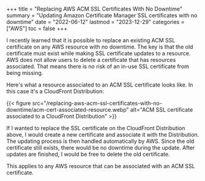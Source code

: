 +++
title = "Replacing AWS ACM SSL Certificates With No Downtime"
summary = "Updating Amazon Certificate Manager SSL certificates with no downtime"
date = "2022-06-12"
lastmod = "2023-12-29"
categories = ["AWS"]
toc = false
+++

I recently learned that it is possible to replace an existing ACM SSL certificate on any AWS resource with no downtime.
The key is that the old certificate must exist while making SSL certificate updates to a resource. AWS does not allow users to delete a certificate that has resources associated. That means there is no risk of an in-use SSL certificate from being missing.

Here's what a resource associated to an ACM SSL certificate looks like. In this case it's a CloudFront Distribution:

{{< figure src="/replacing-aws-acm-ssl-certificates-with-no-downtime/acm-cert-associated-resource.webp" alt="ACM SSL certificate associated to a CloudFront Distribution" >}}

If I wanted to replace the SSL certificate on the CloudFront Distribution above, I would create a new certificate and associate it with the Distribution.
The updating process is then handled automatically by AWS. Since the old certificate still exists, there would be no downtime during the update. After updates are finished, I would be free to delete the old certificate.

This applies to any AWS resource that can be associated with an ACM SSL certificate.